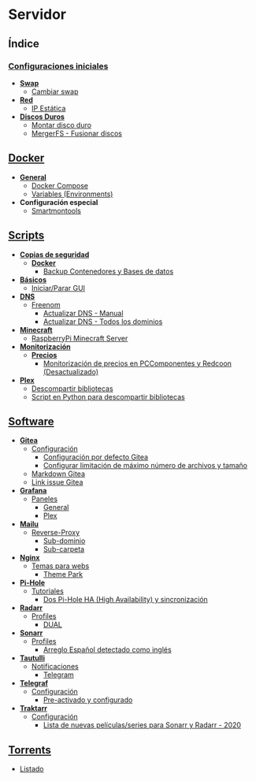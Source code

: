 # Servidor
## Índice

### [Configuraciones iniciales](Config_Inicial)
* **[Swap](Config_Inicial/Swap)**
    * [Cambiar swap](Config_Inicial/Swap/Cambiar_Swap.md)
* **[Red](Config_Inicial/Red)**
    * [IP Estática](Config_Inicial/Red/IP_Estatica.md)
* **[Discos Duros](Config_Inicial/Discos_Duros)**
    * [Montar disco duro](Config_Inicial/Discos_Duros/Mount_Disk.md)
    * [MergerFS - Fusionar discos](Config_Inicial/Discos_Duros/Mergerfs_Unir_Discos.md)

## [Docker](Docker)
* **[General](Docker)**
    * [Docker Compose](Docker/docker-compose.yml)
    * [Variables (Environments)](Docker/Environments)
* **Configuración especial**
    * [Smartmontools](Docker/smartmontools)
## [Scripts](Scripts)
* **[Copias de seguridad](Scripts/Backup)**
    * **[Docker](Scripts/Docker)**
        * [Backup Contenedores y Bases de datos](Scripts/Backup/backupV3.sh)
* **[Básicos](Scripts/Básicos)**
    * [Iniciar/Parar GUI](Scripts/Básicos/gui.sh)
* **[DNS](Scripts/DNS)**
    * [Freenom](Scripts/DNS/Freenom)
        * [Actualizar DNS - Manual](Scripts/DNS/Freenom/Freenom-manual.sh)
        * [Actualizar DNS - Todos los dominios](Scripts/DNS/Freenom/Freenom-All_Domains.sh)
* **[Minecraft](Scripts/Minecraft)**
    * [RaspberryPi Minecraft Server](Scripts/Minecraft/RaspberryPiMinecraft)
* **[Monitorización](Scripts/Monitorización)**
    * **[Precios](Scripts/Precios)**
        * [Monitorización de precios en PCComponentes y Redcoon (Desactualizado)](Scripts/Monitorización/Precios/priceTracker.py)
* **[Plex](Scripts/Plex)**
    * [Descompartir bibliotecas](Scripts/Plex/Unshare_V3.sh)
    * [Script en Python para descompartir bibliotecas](Scripts/Plex/Unshare_V3.sh)

## [Software](Software)
* **[Gitea](Software/Gitea)**
    * [Configuración](Software/Gitea/Configuración)
        * [Configuración por defecto Gitea](Software/Gitea/Configuración/app.ini.sample)
        * [Configurar limitación de máximo número de archivos y tamaño](Software/Gitea/Configuración/Upload_Limit.md)
    * [Markdown Gitea](Software/Gitea/markdown-cheatsheet-online.pdf)
    * [Link issue Gitea](Software/Gitea/Link_issue_gitea.pdf)
* **[Grafana](Software/Grafana)**
    * [Paneles](Software/Grafana/Dashboards)
        * [General](Software/Grafana/Dashboards/Plex.json)
        * [Plex](Software/Grafana/Dashboards/General.json)
* **[Mailu](Software/Mailu)**
    * [Reverse-Proxy](Software/Mailu/Reverse-Proxy)
        * [Sub-dominio](Software/Mailu/Reverse-Proxy/mailu.subdomain.conf.sample)
        * [Sub-carpeta](Software/Mailu/Reverse-Proxy/mailu.subfolder.conf.sample)
* **[Nginx](Software/Nginx)**
    * [Temas para webs](Software/Nginx/Temas)
        * [Theme Park](Software/Nginx/Temas/theme.park)
* **[Pi-Hole](Software/Pi-Hole)**
    * [Tutoriales](Software/Pi-Hole/Tutoriales)
        * [Dos Pi-Hole HA (High Availability) y sincronización](Software/Pi-Hole/Tutoriales/2_Pi-Hole_Servers.md)
* **[Radarr](Software/Radarr)**
    * [Profiles](Software/Radarr/Profiles)
        * [DUAL](Software/Radarr/Profiles/Dual)
* **[Sonarr](Software/Sonarr)**
    * [Profiles](Software/Sonarr/Profiles)
        * [Arreglo Español detectado como inglés](Software/Sonarr/Profiles/Spanish_detected_as_english)
* **[Tautulli](Software/Tautulli)**
    * [Notificaciones](Software/Tautulli/Notificaciones)
        * [Telegram](Software/Tautulli/Notificaciones/Telegram)
* **[Telegraf](Software/Nginx)**
    * [Configuración](Software/Telegraf/Config)
        * [Pre-activado y configurado](Software/Telegraf/Config/telegraf.conf)
* **[Traktarr](Software/Nginx)**
    * [Configuración](Software/Traktarr/Config)
        * [Lista de nuevas películas/series para Sonarr y Radarr - 2020](Software/Traktarr/Config/config.json)

## [Torrents](Torrents)
* [Listado](Torrents/Readme.md)